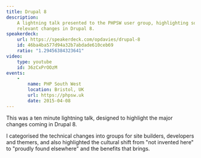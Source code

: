 ```yaml
---
title: Drupal 8
description:
    A lightning talk presented to the PHPSW user group, highlighting some of the
    relevant changes in Drupal 8.
speakerdeck:
    url: https://speakerdeck.com/opdavies/drupal-8
    id: 46ba4ba577d94a32b7abdade610ceb69
    ratio: "1.29456384323641"
video:
    type: youtube
    id: 36zCxPrOOzM
events:
    -
        name: PHP South West
        location: Bristol, UK
        url: https://phpsw.uk
        date: 2015-04-08
---
```


This was a ten minute lightning talk, designed to highlight the major changes
coming in Drupal 8.

I categorised the technical changes into groups for site builders, developers
and themers, and also highlighted the cultural shift from "not invented here" to
"proudly found elsewhere" and the benefits that brings.

